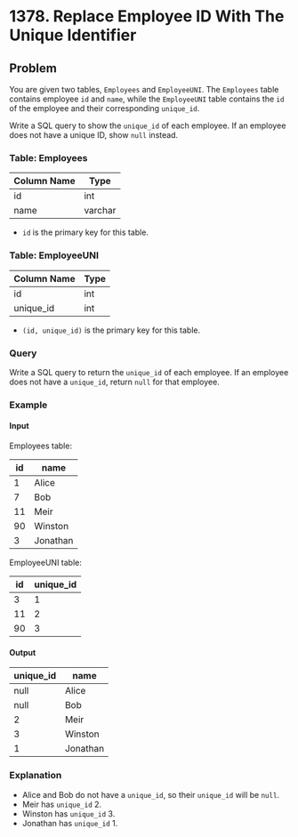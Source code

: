 # 1378. Replace Employee ID With The Unique Identifier

## Problem

You are given two tables, `Employees` and `EmployeeUNI`. The `Employees` table contains employee `id` and `name`, while the `EmployeeUNI` table contains the `id` of the employee and their corresponding `unique_id`.

Write a SQL query to show the `unique_id` of each employee. If an employee does not have a unique ID, show `null` instead.

### Table: Employees

| Column Name | Type    |
| ----------- | ------- |
| id          | int     |
| name        | varchar |

- `id` is the primary key for this table.

### Table: EmployeeUNI

| Column Name | Type |
| ----------- | ---- |
| id          | int  |
| unique_id   | int  |

- `(id, unique_id)` is the primary key for this table.

### Query

Write a SQL query to return the `unique_id` of each employee. If an employee does not have a `unique_id`, return `null` for that employee.

### Example

#### Input

Employees table:

| id  | name     |
| --- | -------- |
| 1   | Alice    |
| 7   | Bob      |
| 11  | Meir     |
| 90  | Winston  |
| 3   | Jonathan |

EmployeeUNI table:

| id  | unique_id |
| --- | --------- |
| 3   | 1         |
| 11  | 2         |
| 90  | 3         |

#### Output

| unique_id | name     |
| --------- | -------- |
| null      | Alice    |
| null      | Bob      |
| 2         | Meir     |
| 3         | Winston  |
| 1         | Jonathan |

### Explanation

- Alice and Bob do not have a `unique_id`, so their `unique_id` will be `null`.
- Meir has `unique_id` 2.
- Winston has `unique_id` 3.
- Jonathan has `unique_id` 1.
